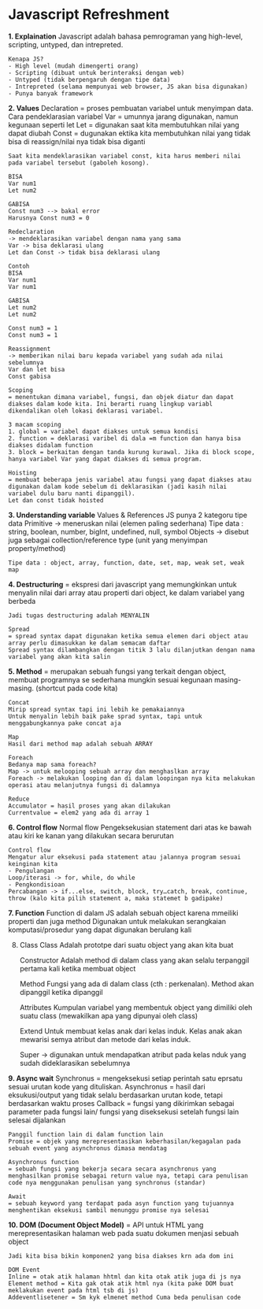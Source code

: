 # Javascript Refreshment

**1. Explaination**
   Javascript adalah bahasa pemrograman yang high-level, scripting, untyped, dan intrepreted.

    Kenapa JS?
    - High level (mudah dimengerti orang)
    - Scripting (dibuat untuk berinteraksi dengan web)
    - Untyped (tidak berpengaruh dengan tipe data)
    - Intrepreted (selama mempunyai web browser, JS akan bisa digunakan)
    - Punya banyak framework

**2. Values**
    Declaration = proses pembuatan variabel untuk menyimpan data.
    Cara pendeklarasian variabel
    Var = umunnya jarang digunakan, namun kegunaan seperti let
    Let = digunakan saat kita membutuhkan nilai yang dapat diubah
    Const = dugunakan ektika kita membutuhkan nilai yang tidak bisa di reassign/nilai nya tidak bisa diganti

    Saat kita mendeklarasikan variabel const, kita harus memberi nilai pada variabel tersebut (gaboleh kosong).

    BISA
    Var num1
    Let num2

    GABISA
    Const num3 --> bakal error
    Harusnya Const num3 = 0

    Redeclaration
    -> mendeklarasikan variabel dengan nama yang sama
    Var -> bisa deklarasi ulang
    Let dan Const -> tidak bisa deklarasi ulang

    Contoh
    BISA
    Var num1
    Var num1

    GABISA
    Let num2
    Let num2

    Const num3 = 1
    Const num3 = 1

    Reassignment
    -> memberikan nilai baru kepada variabel yang sudah ada nilai sebelumnya
    Var dan let bisa
    Const gabisa

    Scoping
    = menentukan dimana variabel, fungsi, dan objek diatur dan dapat diakses dalam kode kita. Ini berarti ruang lingkup variabl dikendalikan oleh lokasi deklarasi variabel.

    3 macam scoping
    1. global = variabel dapat diakses untuk semua kondisi
    2. function = deklarasi varibel di dala =m function dan hanya bisa diakses didalam function
    3. block = berkaitan dengan tanda kurung kurawal. Jika di block scope, hanya variabel Var yang dapat diakses di semua program.

    Hoisting
    = membuat beberapa jenis variabel atau fungsi yang dapat diakses atau digunakan dalam kode sebelum di deklarasikan (jadi kasih nilai variabel dulu baru nanti dipanggil).
    Let dan const tidak hoisted

**3. Understanding variable**
    Values & References
    JS punya 2 kategoru tipe data
    Primitive -> meneruskan nilai (elemen paling sederhana)
    Tipe data : string, boolean, number, bigInt, undefined, null, symbol
    Objects -> disebut juga sebagai collection/reference type (unit yang menyimpan property/method)

    Tipe data : object, array, function, date, set, map, weak set, weak map

**4.  Destructuring**
    = ekspresi dari javascript yang memungkinkan untuk menyalin nilai dari array atau properti dari object, ke dalam variabel yang berbeda

    Jadi tugas destructuring adalah MENYALIN

    Spread
    = spread syntax dapat digunakan ketika semua elemen dari object atau array perlu dimasukkan ke dalam semacam daftar
    Spread syntax dilambangkan dengan titik 3 lalu dilanjutkan dengan nama variabel yang akan kita salin

**5. Method**
	= merupakan sebuah fungsi yang terkait dengan object, membuat programnya se sederhana mungkin sesuai kegunaan masing-masing.
	(shortcut pada code kita)
	
	Concat
	Mirip spread syntax tapi ini lebih ke pemakaiannya
	Untuk menyalin lebih baik pake sprad syntax, tapi untuk menggabungkannya pake concat aja

    Map	
    Hasil dari method map adalah sebuah ARRAY

	Foreach
	Bedanya map sama foreach?
	Map -> untuk melooping sebuah array dan menghaslkan array
    Foreach -> melakukan looping dan di dalam loopingan nya kita melakukan operasi atau melanjutnya fungsi di dalamnya

    Reduce
	Accumulator = hasil proses yang akan dilakukan
    Currentvalue = elem2 yang ada di array 1

**6. Control flow**
	Normal flow
	Pengeksekusian statement dari atas ke bawah atau kiri ke kanan yang dilakukan secara berurutan
	
	Control flow
	Mengatur alur eksekusi pada statement atau jalannya program sesuai keinginan kita
	- Pengulangan
	Loop/iterasi -> for, while, do while
	- Pengkondisioan
    Percabangan -> if...else, switch, block, try…catch, break, continue, throw (kalo kita pilih statement a, maka statemet b gadipake)

**7. Function**
	Function di dalam JS adalah sebuah object karena mmeiliki properti dan juga method
    Digunakan untuk melakukan serangkaian komputasi/prosedur yang dapat digunakan berulang kali

8. Class
	Class 
	Adalah prototpe dari suatu object yang akan kita buat
	
	Constructor
	Adalah method di dalam class yang akan selalu terpanggil pertama kali ketika membuat object
	
	Method
	Fungsi yang ada di dalam class (cth : perkenalan).
	Method akan dipanggil ketika dipanggil
	
	Attributes
	Kumpulan variabel yang membentuk object yang dimiliki oleh suatu class (mewakilkan apa yang dipunyai oleh class)
	
	Extend
    Untuk membuat kelas anak dari kelas induk. Kelas anak akan mewarisi semya atribut dan metode dari kelas induk.

	Super -> digunakan untuk mendapatkan atribut pada kelas nduk yang sudah dideklarasikan sebelumnya
	
**9. Async wait**
    Synchronus = mengeksekusi setiap perintah satu eprsatu sesuai urutan kode yang dituliskan.
	Asynchronus = hasil dari eksukusi/output yang tidak selalu berdasarkan urutan kode, tetapi berdasarkan waktu proses
	Callback = fungsi yang dikirimkan sebagai parameter pada fungsi lain/ fungsi yang diseksekusi setelah fungsi lain selesai dijalankan
	
	Panggil function lain di dalam function lain
	Promise = objek yang merepresentasikan keberhasilan/kegagalan pada sebuah event yang asynchronus dimasa mendatag

	Asynchronus function
	= sebuah fungsi yang bekerja secara secara asynchronus yang menghasilkan promise sebagai return value nya, tetapi cara penulisan code nya menggunakan penulisan yang synchronus (standar)
	
	Await
    = sebuah keyword yang terdapat pada asyn function yang tujuannya menghentikan eksekusi sambil menunggu promise nya selesai

**10. DOM (Document Object Model)**
	= API untuk HTML yang merepresentasikan halaman web pada suatu dokumen menjasi sebuah object
	
	Jadi kita bisa bikin komponen2 yang bisa diakses krn ada dom ini

    DOM Event
	Inline = otak atik halaman hhtml dan kita otak atik juga di js nya
	Element method = Kita gak otak atik html nya (kita pake DOM buat meklakukan event pada html tsb di js)
    Addeventlisetener = Sm kyk elmenet method Cuma beda penulisan code


